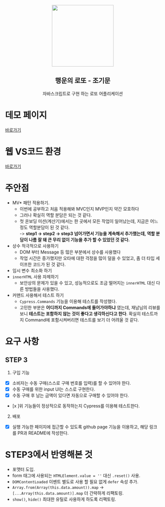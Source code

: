 <p align="middle" >
  <img width="200px;" src="./src/images/lotto_ball.png"/>
</p>
<h2 align="middle">행운의 로또 - 조기문 </h2>
<p align="middle">자바스크립트로 구현 하는 로또 어플리케이션 </p>

# 데모 페이지
[바로가기](https://guymoon.github.io/js-lotto/)

# 웹 VS코드 환경
[바로가기](https://github.dev/guymoon/js-lotto/tree/guymoon-step3)

# 주안점
- MV* 패턴 적용하기.
  - 이번에 공부하고 처음 적용해봐 MVC인지 MVP인지 약간 모호하다
  - 그러나 확실히 역할 분담은 되는 것 같다. 
  - 첫 온보딩 미션(계산기)에서는 한 곳에서 모든 작업이 일어났는데, 지금은 어느정도 역할분담이 된 것 같다. <br/>
    -> __step1 -> step2 -> step3 넘어가면서 기능을 계속해서 추가했는데, 역할 분담이 나름 잘 돼 큰 무리 없이 기능을 추가 할 수 있었던 것 같다.__  
- 상수 적극적으로 사용하기
  - DOM 부터 Message 등 많은 부분에서 상수를 사용했다
  - 작업 시간은 증가했지만 오타에 대한 걱정을 많이 덜을 수 있었고, 좀 더 타입 세이프한 코드가 된 것 같다. 
- 임시 변수 최소화 하기
- `innerHTML` 사용 자제하기
  - 보안상의 문제가 있을 수 있고, 성능적으로도 조금 떨어지는 `innerHTML` 대신 다른 방법들을 사용했다.  
- 커맨드 사용해서 테스트 하기
  - `Cypress.Commands` 기능을 이용해 테스트를 작성했다. 
  - 고민한 부분은 __어디까지 Commands에 들어가야하냐__ 였는데, 재남님의 리뷰를 보니 __테스트는 포함하지 않는 것이 좋다고 생각하신다고 한다__. 확실히 테스트까지 Command에 포함시켜버리면 테스트를 보기 더 어려울 것 같다.


# 요구 사항

## STEP 3
1) 구입 기능
- [x] 소비자는 수동 구매(스스로 구매 번호를 입력)를 할 수 있어야 한다.
- [x] 수동 구매를 위한 input UI는 스스로 구현한다.
- [x] 수동 구매 후 남는 금액이 있다면 자동으로 구매할 수 있어야 한다.
- [x ]위 기능들이 정상적으로 동작하는지 Cypress를 이용해 테스트한다.
2) 배포
- [x] 실행 가능한 페이지에 접근할 수 있도록 github page 기능을 이용하고, 해당 링크를 PR과 README에 작성한다.

# STEP3에서 반영해본 것
- 포맷터 도입.
- form 태그에 사용되는 `HTMLElement.value = ''` 대신 `.reset()` 사용.
- `DOMContentLoaded` 이벤트 별도로 사용 할 필요 없게 `defer` 속성 추가.
- `Array.from(Array(this.data.amount)).map` -> `[...Array(this.data.amount)].map` 더 간략하게 리팩토링.
- `show()`, `hide()` 최대한 유틸로 사용하게 하도록 리팩토링.


  
